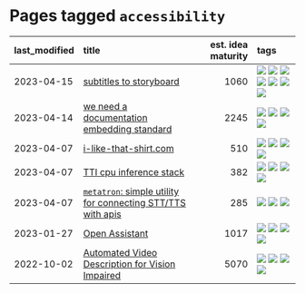 # Pages tagged `accessibility`

|last_modified|title|est. idea maturity|tags
|:---|:---|---:|:---|
|2023-04-15|[subtitles to storyboard](../subtitles-to-storyboard.md)|1060|[![](https://img.shields.io/badge/tag-accessibility-9c3a4a)](../tags/accessibility.md) [![](https://img.shields.io/badge/tag-animation-82d6e)](../tags/animation.md) [![](https://img.shields.io/badge/tag-completed-b4243e)](../tags/completed.md) [![](https://img.shields.io/badge/tag-open_source-1eefac)](../tags/open_source.md) [![](https://img.shields.io/badge/tag-prompting-b08442)](../tags/prompting.md) [![](https://img.shields.io/badge/tag-tooling-dad82b)](../tags/tooling.md) [![](https://img.shields.io/badge/tag-wip-35d420)](../tags/wip.md)|
|2023-04-14|[we need a documentation embedding standard](../doc-embed-standard.md)|2245|[![](https://img.shields.io/badge/tag-accessibility-9c3a4a)](../tags/accessibility.md) [![](https://img.shields.io/badge/tag-documentation-926797)](../tags/documentation.md) [![](https://img.shields.io/badge/tag-standard-e2ec85)](../tags/standard.md) [![](https://img.shields.io/badge/tag-tooling-dad82b)](../tags/tooling.md)|
|2023-04-07|[i-like-that-shirt.com](../ilikethatshirt.com.md)|510|[![](https://img.shields.io/badge/tag-accessibility-9c3a4a)](../tags/accessibility.md) [![](https://img.shields.io/badge/tag-completed-b4243e)](../tags/completed.md) [![](https://img.shields.io/badge/tag-publicgood-76bb24)](../tags/publicgood.md) [![](https://img.shields.io/badge/tag-tooling-dad82b)](../tags/tooling.md)|
|2023-04-07|[TTI cpu inference stack](../TTI-cpu-inference-stack.md)|382|[![](https://img.shields.io/badge/tag-accessibility-9c3a4a)](../tags/accessibility.md) [![](https://img.shields.io/badge/tag-stability-96bcc)](../tags/stability.md) [![](https://img.shields.io/badge/tag-tooling-dad82b)](../tags/tooling.md) [![](https://img.shields.io/badge/tag-wip-35d420)](../tags/wip.md)|
|2023-04-07|[`metatron`: simple utility for connecting STT/TTS with apis](../metatron.md)|285|[![](https://img.shields.io/badge/tag-accessibility-9c3a4a)](../tags/accessibility.md) [![](https://img.shields.io/badge/tag-tooling-dad82b)](../tags/tooling.md) [![](https://img.shields.io/badge/tag-wip-35d420)](../tags/wip.md)|
|2023-01-27|[Open Assistant](../open-assistant.md)|1017|[![](https://img.shields.io/badge/tag-accessibility-9c3a4a)](../tags/accessibility.md) [![](https://img.shields.io/badge/tag-publicgood-76bb24)](../tags/publicgood.md) [![](https://img.shields.io/badge/tag-stability-96bcc)](../tags/stability.md) [![](https://img.shields.io/badge/tag-wip-35d420)](../tags/wip.md)|
|2022-10-02|[Automated Video Description for Vision Impaired](../automated-video-description.md)|5070|[![](https://img.shields.io/badge/tag-accessibility-9c3a4a)](../tags/accessibility.md) [![](https://img.shields.io/badge/tag-dataset-e839f4)](../tags/dataset.md) [![](https://img.shields.io/badge/tag-foundation-f76896)](../tags/foundation.md) [![](https://img.shields.io/badge/tag-publicgood-76bb24)](../tags/publicgood.md)|